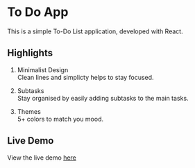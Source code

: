# To Do App

This is a simple To-Do List application, developed with React.

## Highlights

1. Minimalist Design <br />
Clean lines and simplicty helps to stay focused.

2. Subtasks <br />
Stay organised by easily adding subtasks to the main tasks.

3. Themes <br />
5+ colors to match you mood.

## Live Demo

View the live demo [here](https://cool-crisp-d786e4.netlify.app)
